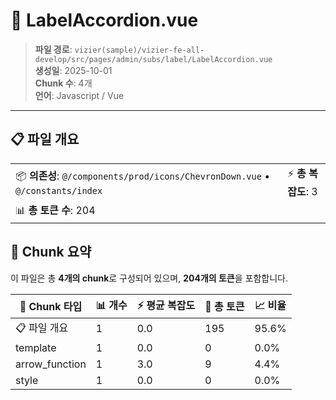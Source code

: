 # 📄 LabelAccordion.vue

> **파일 경로**: `vizier(sample)/vizier-fe-all-develop/src/pages/admin/subs/label/LabelAccordion.vue`  
> **생성일**: 2025-10-01  
> **Chunk 수**: 4개  
> **언어**: Javascript / Vue
---





## 📋 파일 개요

| | |
|--|--|
| 📦 **의존성**: `@/components/prod/icons/ChevronDown.vue` • `@/constants/index` | ⚡ **총 복잡도**: 3 |
| 📊 **총 토큰 수**: 204 |  |






## 🧩 Chunk 요약

이 파일은 총 **4개의 chunk**로 구성되어 있으며, **204개의 토큰**을 포함합니다.

| 🧩 Chunk 타입 | 📊 개수 | ⚡ 평균 복잡도 | 📝 총 토큰 | 📈 비율 |
|---------------|--------|-------------|----------|--------|
| 📋 파일 개요 | 1 | 0.0 | 195 | 95.6% |
| template | 1 | 0.0 | 0 | 0.0% |
| arrow_function | 1 | 3.0 | 9 | 4.4% |
| style | 1 | 0.0 | 0 | 0.0% |

